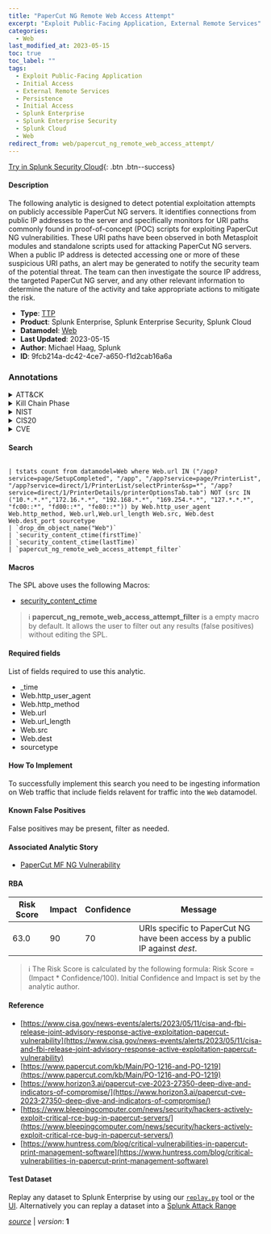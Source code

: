 ```yaml
---
title: "PaperCut NG Remote Web Access Attempt"
excerpt: "Exploit Public-Facing Application, External Remote Services"
categories:
  - Web
last_modified_at: 2023-05-15
toc: true
toc_label: ""
tags:
  - Exploit Public-Facing Application
  - Initial Access
  - External Remote Services
  - Persistence
  - Initial Access
  - Splunk Enterprise
  - Splunk Enterprise Security
  - Splunk Cloud
  - Web
redirect_from: web/papercut_ng_remote_web_access_attempt/
---
```




[Try in Splunk Security Cloud](https://www.splunk.com/en_us/cyber-security.html){: .btn .btn--success}

#### Description

The following analytic is designed to detect potential exploitation attempts on publicly accessible PaperCut NG servers. It identifies connections from public IP addresses to the server and specifically monitors for URI paths commonly found in proof-of-concept (POC) scripts for exploiting PaperCut NG vulnerabilities. These URI paths have been observed in both Metasploit modules and standalone scripts used for attacking PaperCut NG servers. When a public IP address is detected accessing one or more of these suspicious URI paths, an alert may be generated to notify the security team of the potential threat. The team can then investigate the source IP address, the targeted PaperCut NG server, and any other relevant information to determine the nature of the activity and take appropriate actions to mitigate the risk.

- **Type**: [TTP](https://github.com/splunk/security_content/wiki/Detection-Analytic-Types)
- **Product**: Splunk Enterprise, Splunk Enterprise Security, Splunk Cloud
- **Datamodel**: [Web](https://docs.splunk.com/Documentation/CIM/latest/User/Web)
- **Last Updated**: 2023-05-15
- **Author**: Michael Haag, Splunk
- **ID**: 9fcb214a-dc42-4ce7-a650-f1d2cab16a6a

### Annotations
<details>
  <summary>ATT&CK</summary>

<div markdown="1">

#### [ATT&CK](https://attack.mitre.org/)

| ID          | Technique   | Tactic         |
| ----------- | ----------- |--------------- |
| [T1190](https://attack.mitre.org/techniques/T1190/) | Exploit Public-Facing Application | Initial Access |

| [T1133](https://attack.mitre.org/techniques/T1133/) | External Remote Services | Persistence, Initial Access |

</div>
</details>


<details>
  <summary>Kill Chain Phase</summary>

<div markdown="1">

* Delivery
* Installation


</div>
</details>


<details>
  <summary>NIST</summary>

<div markdown="1">

* DE.CM



</div>
</details>

<details>
  <summary>CIS20</summary>

<div markdown="1">

* CIS 13



</div>
</details>

<details>
  <summary>CVE</summary>

<div markdown="1">


</div>
</details>


#### Search

```

| tstats count from datamodel=Web where Web.url IN ("/app?service=page/SetupCompleted", "/app", "/app?service=page/PrinterList", "/app?service=direct/1/PrinterList/selectPrinter&sp=*", "/app?service=direct/1/PrinterDetails/printerOptionsTab.tab") NOT (src IN ("10.*.*.*","172.16.*.*", "192.168.*.*", "169.254.*.*", "127.*.*.*", "fc00::*", "fd00::*", "fe80::*")) by Web.http_user_agent Web.http_method, Web.url,Web.url_length Web.src, Web.dest Web.dest_port sourcetype 
| `drop_dm_object_name("Web")` 
| `security_content_ctime(firstTime)` 
| `security_content_ctime(lastTime)` 
| `papercut_ng_remote_web_access_attempt_filter`
```

#### Macros
The SPL above uses the following Macros:
* [security_content_ctime](https://github.com/splunk/security_content/blob/develop/macros/security_content_ctime.yml)

> :information_source:
> **papercut_ng_remote_web_access_attempt_filter** is a empty macro by default. It allows the user to filter out any results (false positives) without editing the SPL.



#### Required fields
List of fields required to use this analytic.
* _time
* Web.http_user_agent
* Web.http_method
* Web.url
* Web.url_length
* Web.src
* Web.dest
* sourcetype



#### How To Implement
To successfully implement this search you need to be ingesting information on Web traffic that include fields relavent for traffic into the `Web` datamodel.
#### Known False Positives
False positives may be present, filter as needed.

#### Associated Analytic Story
* [PaperCut MF NG Vulnerability](/stories/papercut_mf_ng_vulnerability)




#### RBA

| Risk Score  | Impact      | Confidence   | Message      |
| ----------- | ----------- |--------------|--------------|
| 63.0 | 90 | 70 | URIs specific to PaperCut NG have been access by a public IP against $dest$. |


> :information_source:
> The Risk Score is calculated by the following formula: Risk Score = (Impact * Confidence/100). Initial Confidence and Impact is set by the analytic author.


#### Reference

* [https://www.cisa.gov/news-events/alerts/2023/05/11/cisa-and-fbi-release-joint-advisory-response-active-exploitation-papercut-vulnerability](https://www.cisa.gov/news-events/alerts/2023/05/11/cisa-and-fbi-release-joint-advisory-response-active-exploitation-papercut-vulnerability)
* [https://www.papercut.com/kb/Main/PO-1216-and-PO-1219](https://www.papercut.com/kb/Main/PO-1216-and-PO-1219)
* [https://www.horizon3.ai/papercut-cve-2023-27350-deep-dive-and-indicators-of-compromise/](https://www.horizon3.ai/papercut-cve-2023-27350-deep-dive-and-indicators-of-compromise/)
* [https://www.bleepingcomputer.com/news/security/hackers-actively-exploit-critical-rce-bug-in-papercut-servers/](https://www.bleepingcomputer.com/news/security/hackers-actively-exploit-critical-rce-bug-in-papercut-servers/)
* [https://www.huntress.com/blog/critical-vulnerabilities-in-papercut-print-management-software](https://www.huntress.com/blog/critical-vulnerabilities-in-papercut-print-management-software)



#### Test Dataset
Replay any dataset to Splunk Enterprise by using our [`replay.py`](https://github.com/splunk/attack_data#using-replaypy) tool or the [UI](https://github.com/splunk/attack_data#using-ui).
Alternatively you can replay a dataset into a [Splunk Attack Range](https://github.com/splunk/attack_range#replay-dumps-into-attack-range-splunk-server)




[*source*](https://github.com/splunk/security_content/tree/develop/detections/web/papercut_ng_remote_web_access_attempt.yml) \| *version*: **1**